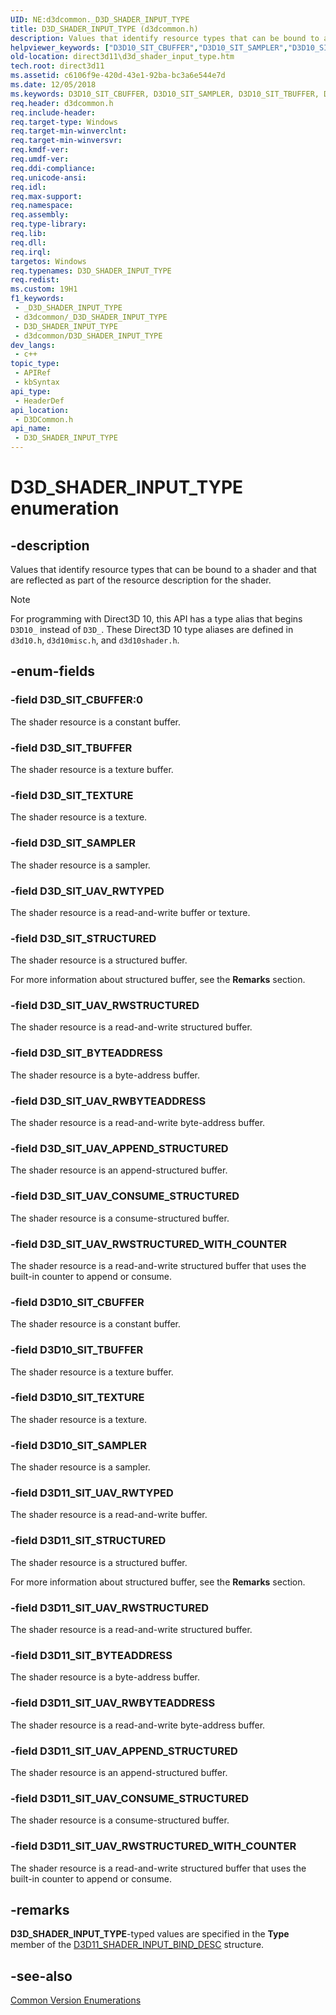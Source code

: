 ```yaml
---
UID: NE:d3dcommon._D3D_SHADER_INPUT_TYPE
title: D3D_SHADER_INPUT_TYPE (d3dcommon.h)
description: Values that identify resource types that can be bound to a shader and that are reflected as part of the resource description for the shader.
helpviewer_keywords: ["D3D10_SIT_CBUFFER","D3D10_SIT_SAMPLER","D3D10_SIT_TBUFFER","D3D10_SIT_TEXTURE","D3D11_SIT_BYTEADDRESS","D3D11_SIT_STRUCTURED","D3D11_SIT_UAV_APPEND_STRUCTURED","D3D11_SIT_UAV_CONSUME_STRUCTURED","D3D11_SIT_UAV_RWBYTEADDRESS","D3D11_SIT_UAV_RWSTRUCTURED","D3D11_SIT_UAV_RWSTRUCTURED_WITH_COUNTER","D3D11_SIT_UAV_RWTYPED","D3D_SHADER_INPUT_TYPE","D3D_SHADER_INPUT_TYPE enumeration [Direct3D 11]","D3D_SIT_BYTEADDRESS","D3D_SIT_CBUFFER","D3D_SIT_SAMPLER","D3D_SIT_STRUCTURED","D3D_SIT_TBUFFER","D3D_SIT_TEXTURE","D3D_SIT_UAV_APPEND_STRUCTURED","D3D_SIT_UAV_CONSUME_STRUCTURED","D3D_SIT_UAV_RWBYTEADDRESS","D3D_SIT_UAV_RWSTRUCTURED","D3D_SIT_UAV_RWSTRUCTURED_WITH_COUNTER","D3D_SIT_UAV_RWTYPED","d3dcommon/D3D10_SIT_CBUFFER","d3dcommon/D3D10_SIT_SAMPLER","d3dcommon/D3D10_SIT_TBUFFER","d3dcommon/D3D10_SIT_TEXTURE","d3dcommon/D3D11_SIT_BYTEADDRESS","d3dcommon/D3D11_SIT_STRUCTURED","d3dcommon/D3D11_SIT_UAV_APPEND_STRUCTURED","d3dcommon/D3D11_SIT_UAV_CONSUME_STRUCTURED","d3dcommon/D3D11_SIT_UAV_RWBYTEADDRESS","d3dcommon/D3D11_SIT_UAV_RWSTRUCTURED","d3dcommon/D3D11_SIT_UAV_RWSTRUCTURED_WITH_COUNTER","d3dcommon/D3D11_SIT_UAV_RWTYPED","d3dcommon/D3D_SHADER_INPUT_TYPE","d3dcommon/D3D_SIT_BYTEADDRESS","d3dcommon/D3D_SIT_CBUFFER","d3dcommon/D3D_SIT_SAMPLER","d3dcommon/D3D_SIT_STRUCTURED","d3dcommon/D3D_SIT_TBUFFER","d3dcommon/D3D_SIT_TEXTURE","d3dcommon/D3D_SIT_UAV_APPEND_STRUCTURED","d3dcommon/D3D_SIT_UAV_CONSUME_STRUCTURED","d3dcommon/D3D_SIT_UAV_RWBYTEADDRESS","d3dcommon/D3D_SIT_UAV_RWSTRUCTURED","d3dcommon/D3D_SIT_UAV_RWSTRUCTURED_WITH_COUNTER","d3dcommon/D3D_SIT_UAV_RWTYPED","direct3d11.d3d_shader_input_type"]
old-location: direct3d11\d3d_shader_input_type.htm
tech.root: direct3d11
ms.assetid: c6106f9e-420d-43e1-92ba-bc3a6e544e7d
ms.date: 12/05/2018
ms.keywords: D3D10_SIT_CBUFFER, D3D10_SIT_SAMPLER, D3D10_SIT_TBUFFER, D3D10_SIT_TEXTURE, D3D11_SIT_BYTEADDRESS, D3D11_SIT_STRUCTURED, D3D11_SIT_UAV_APPEND_STRUCTURED, D3D11_SIT_UAV_CONSUME_STRUCTURED, D3D11_SIT_UAV_RWBYTEADDRESS, D3D11_SIT_UAV_RWSTRUCTURED, D3D11_SIT_UAV_RWSTRUCTURED_WITH_COUNTER, D3D11_SIT_UAV_RWTYPED, D3D_SHADER_INPUT_TYPE, D3D_SHADER_INPUT_TYPE enumeration [Direct3D 11], D3D_SIT_BYTEADDRESS, D3D_SIT_CBUFFER, D3D_SIT_SAMPLER, D3D_SIT_STRUCTURED, D3D_SIT_TBUFFER, D3D_SIT_TEXTURE, D3D_SIT_UAV_APPEND_STRUCTURED, D3D_SIT_UAV_CONSUME_STRUCTURED, D3D_SIT_UAV_RWBYTEADDRESS, D3D_SIT_UAV_RWSTRUCTURED, D3D_SIT_UAV_RWSTRUCTURED_WITH_COUNTER, D3D_SIT_UAV_RWTYPED, d3dcommon/D3D10_SIT_CBUFFER, d3dcommon/D3D10_SIT_SAMPLER, d3dcommon/D3D10_SIT_TBUFFER, d3dcommon/D3D10_SIT_TEXTURE, d3dcommon/D3D11_SIT_BYTEADDRESS, d3dcommon/D3D11_SIT_STRUCTURED, d3dcommon/D3D11_SIT_UAV_APPEND_STRUCTURED, d3dcommon/D3D11_SIT_UAV_CONSUME_STRUCTURED, d3dcommon/D3D11_SIT_UAV_RWBYTEADDRESS, d3dcommon/D3D11_SIT_UAV_RWSTRUCTURED, d3dcommon/D3D11_SIT_UAV_RWSTRUCTURED_WITH_COUNTER, d3dcommon/D3D11_SIT_UAV_RWTYPED, d3dcommon/D3D_SHADER_INPUT_TYPE, d3dcommon/D3D_SIT_BYTEADDRESS, d3dcommon/D3D_SIT_CBUFFER, d3dcommon/D3D_SIT_SAMPLER, d3dcommon/D3D_SIT_STRUCTURED, d3dcommon/D3D_SIT_TBUFFER, d3dcommon/D3D_SIT_TEXTURE, d3dcommon/D3D_SIT_UAV_APPEND_STRUCTURED, d3dcommon/D3D_SIT_UAV_CONSUME_STRUCTURED, d3dcommon/D3D_SIT_UAV_RWBYTEADDRESS, d3dcommon/D3D_SIT_UAV_RWSTRUCTURED, d3dcommon/D3D_SIT_UAV_RWSTRUCTURED_WITH_COUNTER, d3dcommon/D3D_SIT_UAV_RWTYPED, direct3d11.d3d_shader_input_type
req.header: d3dcommon.h
req.include-header: 
req.target-type: Windows
req.target-min-winverclnt: 
req.target-min-winversvr: 
req.kmdf-ver: 
req.umdf-ver: 
req.ddi-compliance: 
req.unicode-ansi: 
req.idl: 
req.max-support: 
req.namespace: 
req.assembly: 
req.type-library: 
req.lib: 
req.dll: 
req.irql: 
targetos: Windows
req.typenames: D3D_SHADER_INPUT_TYPE
req.redist: 
ms.custom: 19H1
f1_keywords:
 - _D3D_SHADER_INPUT_TYPE
 - d3dcommon/_D3D_SHADER_INPUT_TYPE
 - D3D_SHADER_INPUT_TYPE
 - d3dcommon/D3D_SHADER_INPUT_TYPE
dev_langs:
 - c++
topic_type:
 - APIRef
 - kbSyntax
api_type:
 - HeaderDef
api_location:
 - D3DCommon.h
api_name:
 - D3D_SHADER_INPUT_TYPE
---
```


# D3D_SHADER_INPUT_TYPE enumeration


## -description

Values that identify resource types that can be bound to a shader and that are reflected as part of the resource description for the shader.

> [!NOTE]
> For programming with Direct3D 10, this API has a type alias that begins `D3D10_` instead of `D3D_`. These Direct3D 10 type aliases are defined in `d3d10.h`, `d3d10misc.h`, and `d3d10shader.h`.

## -enum-fields

### -field D3D_SIT_CBUFFER:0

The shader resource is a constant buffer.

### -field D3D_SIT_TBUFFER

The shader resource is a texture buffer.

### -field D3D_SIT_TEXTURE

The shader resource is a texture.

### -field D3D_SIT_SAMPLER

The shader resource is a sampler.

### -field D3D_SIT_UAV_RWTYPED

The shader resource is a read-and-write buffer or texture.

### -field D3D_SIT_STRUCTURED

The shader resource is a structured buffer.

For more information about structured buffer, see the <b>Remarks</b> section.

### -field D3D_SIT_UAV_RWSTRUCTURED

The shader resource is a read-and-write structured buffer.

### -field D3D_SIT_BYTEADDRESS

The shader resource is a byte-address buffer.

### -field D3D_SIT_UAV_RWBYTEADDRESS

The shader resource is a read-and-write byte-address buffer.

### -field D3D_SIT_UAV_APPEND_STRUCTURED

The shader resource is an append-structured buffer.

### -field D3D_SIT_UAV_CONSUME_STRUCTURED

The shader resource is a consume-structured buffer.

### -field D3D_SIT_UAV_RWSTRUCTURED_WITH_COUNTER

The shader resource is a read-and-write structured buffer that uses the built-in counter to append or consume.

### -field D3D10_SIT_CBUFFER

The shader resource is a constant buffer.

### -field D3D10_SIT_TBUFFER

The shader resource is a texture buffer.

### -field D3D10_SIT_TEXTURE

The shader resource is a texture.

### -field D3D10_SIT_SAMPLER

The shader resource is a sampler.

### -field D3D11_SIT_UAV_RWTYPED

The shader resource is a read-and-write buffer.

### -field D3D11_SIT_STRUCTURED

The shader resource is a structured buffer.

For more information about structured buffer, see the <b>Remarks</b> section.

### -field D3D11_SIT_UAV_RWSTRUCTURED

The shader resource is a read-and-write structured buffer.

### -field D3D11_SIT_BYTEADDRESS

The shader resource is a byte-address buffer.

### -field D3D11_SIT_UAV_RWBYTEADDRESS

The shader resource is a read-and-write byte-address buffer.

### -field D3D11_SIT_UAV_APPEND_STRUCTURED

The shader resource is an append-structured buffer.

### -field D3D11_SIT_UAV_CONSUME_STRUCTURED

The shader resource is a consume-structured buffer.

### -field D3D11_SIT_UAV_RWSTRUCTURED_WITH_COUNTER

The shader resource is a read-and-write structured buffer that uses the built-in counter to append or consume.

## -remarks

<b>D3D_SHADER_INPUT_TYPE</b>-typed values are specified in the <b>Type</b> member of the <a href="/windows/win32/api/d3d11shader/ns-d3d11shader-d3d11_shader_input_bind_desc">D3D11_SHADER_INPUT_BIND_DESC</a> structure.

## -see-also

<a href="/windows/desktop/direct3d11/d3d11-graphics-reference-d3d11-common-enumerations">Common Version Enumerations</a>
